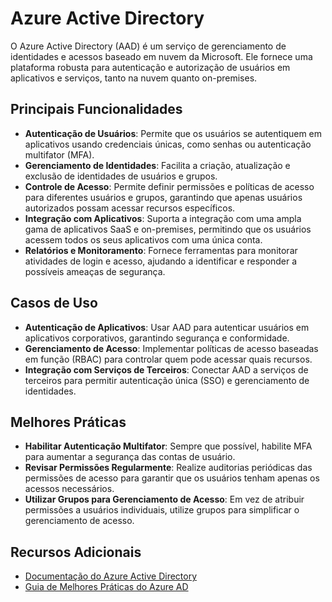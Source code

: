 # Azure Active Directory

O Azure Active Directory (AAD) é um serviço de gerenciamento de identidades e acessos baseado em nuvem da Microsoft. Ele fornece uma plataforma robusta para autenticação e autorização de usuários em aplicativos e serviços, tanto na nuvem quanto on-premises.

## Principais Funcionalidades

- **Autenticação de Usuários**: Permite que os usuários se autentiquem em aplicativos usando credenciais únicas, como senhas ou autenticação multifator (MFA).
- **Gerenciamento de Identidades**: Facilita a criação, atualização e exclusão de identidades de usuários e grupos.
- **Controle de Acesso**: Permite definir permissões e políticas de acesso para diferentes usuários e grupos, garantindo que apenas usuários autorizados possam acessar recursos específicos.
- **Integração com Aplicativos**: Suporta a integração com uma ampla gama de aplicativos SaaS e on-premises, permitindo que os usuários acessem todos os seus aplicativos com uma única conta.
- **Relatórios e Monitoramento**: Fornece ferramentas para monitorar atividades de login e acesso, ajudando a identificar e responder a possíveis ameaças de segurança.

## Casos de Uso

- **Autenticação de Aplicativos**: Usar AAD para autenticar usuários em aplicativos corporativos, garantindo segurança e conformidade.
- **Gerenciamento de Acesso**: Implementar políticas de acesso baseadas em função (RBAC) para controlar quem pode acessar quais recursos.
- **Integração com Serviços de Terceiros**: Conectar AAD a serviços de terceiros para permitir autenticação única (SSO) e gerenciamento de identidades.

## Melhores Práticas

- **Habilitar Autenticação Multifator**: Sempre que possível, habilite MFA para aumentar a segurança das contas de usuário.
- **Revisar Permissões Regularmente**: Realize auditorias periódicas das permissões de acesso para garantir que os usuários tenham apenas os acessos necessários.
- **Utilizar Grupos para Gerenciamento de Acesso**: Em vez de atribuir permissões a usuários individuais, utilize grupos para simplificar o gerenciamento de acesso.

## Recursos Adicionais

- [Documentação do Azure Active Directory](https://docs.microsoft.com/azure/active-directory/)
- [Guia de Melhores Práticas do Azure AD](https://docs.microsoft.com/azure/active-directory/best-practices)